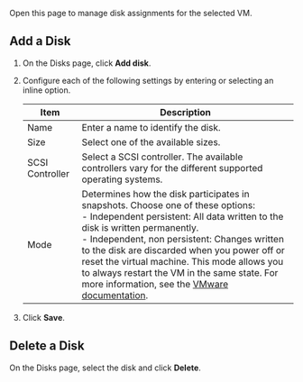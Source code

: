 Open this page to manage disk assignments for the selected VM.

## Add a Disk
1. On the Disks page, click **Add disk**.

2. Configure each of the following settings by entering or selecting an inline option.

    | Item | Description | 
    | ------------ | ------------- | 
    | Name | Enter a name to identify the disk.  | 
    | Size | Select one of the available sizes.  | 
    | SCSI Controller | Select a SCSI controller. The available controllers vary for the different supported operating systems.  |
    | Mode | Determines how the disk participates in snapshots. Choose one of these options: <br> - Independent persistent: All data written to the disk is written permanently.<br> - Independent, non persistent: Changes written to the disk are discarded when you power off or reset the virtual machine.  This mode allows you to always restart the VM in the same state. For more information, see the [VMware documentation](https://pubs.vmware.com/vsphere-51/index.jsp?topic=%2Fcom.vmware.vsphere.vm_admin.doc%2FGUID-CE98BEB7-B8D5-495B-B9CE-622A4B93AFC6.html). |

3. Click **Save**.

## Delete a Disk
On the Disks page, select the disk and click **Delete**.
